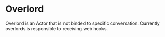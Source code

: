 # Overlord

Overlord is an Actor that is not binded to specific conversation. Currently overlords is responsible to receiving web hooks.

